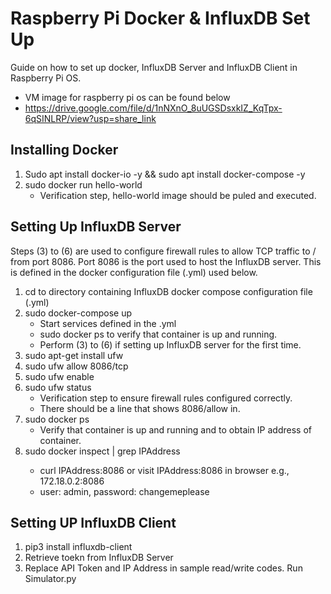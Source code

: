 # Raspberry Pi Docker & InfluxDB Set Up
Guide on how to set up docker, InfluxDB Server and InfluxDB Client in Raspberry Pi OS.
* VM image for raspberry pi os can be found below
* https://drive.google.com/file/d/1nNXnO_8uUGSDsxkIZ_KqTpx-6qSINLRP/view?usp=share_link

## Installing Docker
1. Sudo apt install docker-io -y && sudo apt install docker-compose -y
2. sudo docker run hello-world
	* Verification step, hello-world image should be puled and executed.

## Setting Up InfluxDB Server
Steps (3) to (6) are used to configure firewall rules to allow TCP traffic to / from port 8086. Port 8086 is the port used to host the InfluxDB server. This is defined in the docker configuration file (.yml) used below.
1. cd to directory containing InfluxDB docker compose configuration file (.yml)
2. sudo docker-compose up
	* Start services defined in the .yml
	* sudo docker ps to verify that container is up and running.
	* Perform (3) to (6) if setting up InfluxDB server for the first time.
3. sudo apt-get install ufw
4. sudo ufw allow 8086/tcp
5. sudo ufw enable
6. sudo ufw status
	* Verification step to ensure firewall rules configured correctly.
	* There should be a line that shows 8086/allow in.
7. sudo docker ps
	* Verify that container is up and running and to obtain IP address of container.
8. sudo docker inspect <container ID> | grep IPAddress
	* curl IPAddress:8086 or visit IPAddress:8086 in browser e.g.,  172.18.0.2:8086
	* user: admin, password: changemeplease

## Setting UP InfluxDB Client
1. pip3 install influxdb-client
2. Retrieve toekn from InfluxDB Server
3. Replace API Token and IP Address in sample read/write codes. Run Simulator.py

